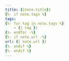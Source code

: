 ```yaml
---
title: {{note.title}}
{%- if note.tags %}
tags:
{%- for tag in note.tags %}
    - {{ tag }}
{%- endfor -%}
{%- if note.url -%}
url: {{ note.url }}
{%- endif %}
{%- endif %}
---
```

